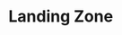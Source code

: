 # Landing Zone


<!-- ##DOCS-SOURCER-START
{
  "sourcePlugin": "local-copier",
  "hash": "7653f16c164cc40ed3e73f9ccb451316"
}
##DOCS-SOURCER-END -->
